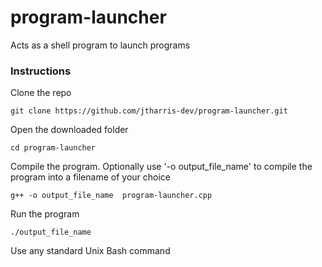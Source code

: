 # program-launcher
Acts as a shell program to launch programs

### Instructions
Clone the repo
```
git clone https://github.com/jtharris-dev/program-launcher.git
```

Open the downloaded folder
```
cd program-launcher
```

Compile the program. Optionally use '-o output_file_name' to compile the program into a filename of your choice
```
g++ -o output_file_name  program-launcher.cpp
```

Run the program
```
./output_file_name
```

Use any standard Unix Bash command